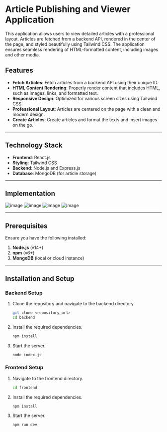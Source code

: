# Article Publishing and Viewer Application

This application allows users to view detailed articles with a professional layout. Articles are fetched from a backend API, rendered in the center of the page, and styled beautifully using Tailwind CSS. The application ensures seamless rendering of HTML-formatted content, including images and other media.

## Features

- **Fetch Articles**: Fetch articles from a backend API using their unique ID.
- **HTML Content Rendering**: Properly render content that includes HTML, such as images, links, and formatted text.
- **Responsive Design**: Optimized for various screen sizes using Tailwind CSS.
- **Professional Layout**: Articles are centered on the page with a clean and modern design.
- **Create Articles**: Create articles and format the texts and insert images on the go.

---

## Technology Stack

- **Frontend**: React.js
- **Styling**: Tailwind CSS
- **Backend**: Node.js and Express.js
- **Database**: MongoDB (for article storage)

---
## Implementation
![image](https://github.com/user-attachments/assets/52442383-a477-483c-9b5a-64137a88dca0)
![image](https://github.com/user-attachments/assets/9eb9e0a3-f953-4fe9-9528-5293b0dcfba2)
![image](https://github.com/user-attachments/assets/e1c9a303-7a61-4bfe-969d-48c470111369)
![image](https://github.com/user-attachments/assets/0af7a8a3-52d4-4b85-b6b1-86ff62a8010d)

---
## Prerequisites

Ensure you have the following installed:

1. **Node.js** (v14+)
2. **npm** (v6+)
3. **MongoDB** (local or cloud instance)

---

## Installation and Setup

### Backend Setup

1. Clone the repository and navigate to the backend directory.
   ```bash
   git clone <repository_url>
   cd backend

2. Install the required dependencies.
   ```bash
   npm install
   
3. Start the server.
   ```bash
   node index.js

### Frontend Setup

1. Navigate to the frontend directory.
   ```bash
   cd frontend

2. Install the required dependencies.
   ```bash
   npm install
   
3. Start the server.
   ```bash
   npm run dev
